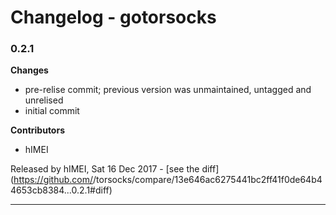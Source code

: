 # Changelog - gotorsocks

### 0.2.1

__Changes__

- pre-relise commit; previous version was unmaintained, untagged and unrelised
- initial commit

__Contributors__

- hIMEI

Released by hIMEI, Sat 16 Dec 2017 -
[see the diff](https://github.com/<no value>/torsocks/compare/13e646ac6275441bc2ff41f0de64b44653cb8384...0.2.1#diff)
______________


